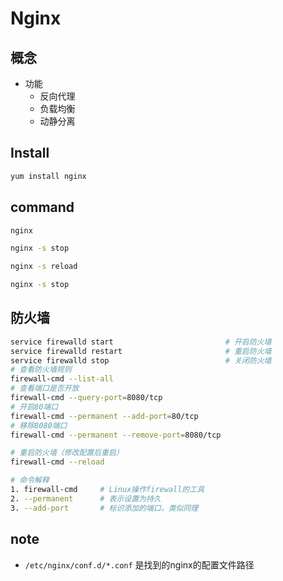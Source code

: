 # Nginx
## 概念
- 功能
    + 反向代理
    + 负载均衡
    + 动静分离

## Install
```bash
yum install nginx
```
## command
```bash
nginx

nginx -s stop

nginx -s reload

nginx -s stop
```
## 防火墙
```bash
service firewalld start                         # 开启防火墙
service firewalld restart                       # 重启防火墙
service firewalld stop                          # 关闭防火墙
# 查看防火墙规则
firewall-cmd --list-all
# 查看端口是否开放
firewall-cmd --query-port=8080/tcp
# 开启80端口
firewall-cmd --permanent --add-port=80/tcp
# 移除8080端口
firewall-cmd --permanent --remove-port=8080/tcp

# 重启防火墙（修改配置后重启）
firewall-cmd --reload

# 命令解释
1. firewall-cmd     # Linux操作firewall的工具
2. --permanent      # 表示设置为持久
3. --add-port       # 标识添加的端口，类似同理

```

## note
- `/etc/nginx/conf.d/*.conf` 是找到的nginx的配置文件路径